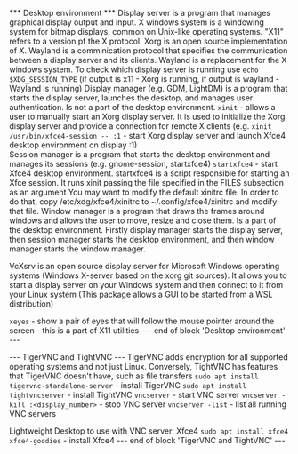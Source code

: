 *** Desktop environment ***
Display server is a program that manages graphical display output and input.
X windows system is a windowing system for bitmap displays, common on Unix-like operating systems.
"X11" refers to a version pf the X protocol. Xorg is an open source implementation of X.
Wayland is a comminication protocol that specifies the communication between a display server and its clients.
Wayland is a replacement for the X windows system.
To check which display server is running use `echo $XDG_SESSION_TYPE` (if output is x11 - Xorg is running, 
if output is wayland - Wayland is running)
Display manager (e.g. GDM, LightDM) is a program that starts the display server, launches the desktop, and manages 
                 user authentication. Is not a part of the desktop environment.
`xinit` - allows a user to manually start an Xorg display server. It is used to initialize the Xorg display server 
          and provide a connection for remote X clients (e.g. `xinit /usr/bin/xfce4-session -- :1` - start Xorg display server 
          and launch Xfce4 desktop environment on display :1)                
Session manager is a program that starts the desktop environment and manages its sessions (e.g. gnome-session, startxfce4)
`startxfce4` - start Xfce4 desktop environment. startxfce4 is a script responsible for starting an Xfce session. 
               It runs xinit passing the file specified in the FILES subsection as an argument
               You  may  want  to  modify  the  default  xinitrc  file.  In  order  to  do   that,   copy
               /etc/xdg/xfce4/xinitrc to ~/.config/xfce4/xinitrc and modify that file.
Window manager is a program that draws the frames around windows and allows the user to move, resize and close them.
               Is a part of the desktop environment.
Firstly display manager starts the display server, then session manager starts the desktop environment, 
and then window manager starts the window manager.

VcXsrv is an open source display server for Microsoft Windows operating systems (Windows X-server based on the xorg git sources). 
It allows you to start a display server on your Windows system and then connect to it from your Linux system
(This package allows a GUI to be started from a WSL distribution)

`xeyes` - show a pair of eyes that will follow the mouse pointer around the screen - this is a part of X11 utilities
--- end of block 'Desktop environment' ---

--- TigerVNC and TightVNC ---
TigerVNC adds encryption for all supported operating systems and not just Linux. Conversely, TightVNC has features that 
TigerVNC doesn't have, such as file transfers
`sudo apt install tigervnc-standalone-server` - install TigerVNC
`sudo apt install tightvncserver` - install TightVNC
`vncserver` - start VNC server
`vncserver -kill :<display_number>` - stop VNC server
`vncserver -list` - list all running VNC servers

Lightweight Desktop to use with VNC server: Xfce4
`sudo apt install xfce4 xfce4-goodies` - install Xfce4
--- end of block 'TigerVNC and TightVNC' ---